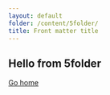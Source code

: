 ```yaml
---
layout: default
folder: /content/5folder/
title: Front matter title
---
```


## Hello from 5folder

[Go home](/)

